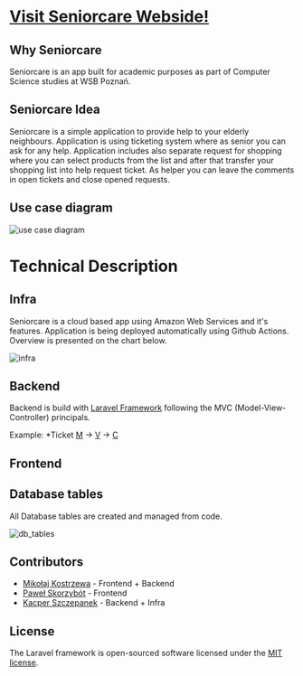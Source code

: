 # [Visit Seniorcare Webside!](http://app.teamseniorcare.com/)

## Why Seniorcare

Seniorcare is an app built for academic purposes as part of Computer Science studies at WSB Poznań.

## Seniorcare Idea

Seniorcare is a simple application to provide help to your elderly neighbours. Application is using ticketing system where as senior you can ask for any help. Application includes also separate request for shopping where you can select products from the list and after that transfer your shopping list into help request ticket. As helper you can leave the comments in open tickets and close opened requests.

## Use case diagram

![use case diagram](https://wsb-seniorcare-app.s3.eu-west-1.amazonaws.com/UML+use+case+(1).png)

# Technical Description

## Infra

Seniorcare is a cloud based app using Amazon Web Services and it's features. Application is being deployed automatically using Github Actions. Overview is presented on the chart below.

![infra](https://wsb-seniorcare-app.s3.eu-west-1.amazonaws.com/Seniorcare+app+infra.png)

## Backend

Backend is build with [Laravel Framework](https://laravel.com/) following the MVC (Model-View-Controller) principals.

Example:
*Ticket
[M](https://github.com/Kacperek0/wsb-seniorcare-app/blob/master/app/Models/Ticket.php) -> [V](https://github.com/Kacperek0/wsb-seniorcare-app/blob/feature/readme/resources/views/tickets/index.blade.php) -> [C](https://github.com/Kacperek0/wsb-seniorcare-app/blob/feature/readme/app/Http/Controllers/Ticketing/TicketsController.php)

## Frontend

## Database tables
All Database tables are created and managed from code.

![db_tables](https://wsb-seniorcare-app.s3.eu-west-1.amazonaws.com/Screen+Shot+2022-01-05+at+23.09.32.png)

## Contributors

- [Mikołaj Kostrzewa](https://github.com/kostek-os) - Frontend + Backend
- [Paweł Skorzybót](https://github.com/PawelSkorzybot) - Frontend
- [Kacper Szczepanek](https://github.com/Kacperek0) - Backend + Infra

## License

The Laravel framework is open-sourced software licensed under the [MIT license](https://opensource.org/licenses/MIT).
